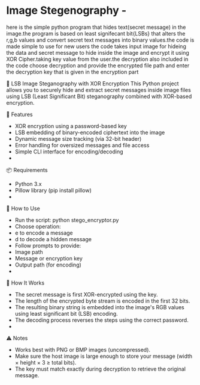 # Image Stegenography -
here is the simple python program that hides text(secret message) in the image.the program is based on least signifecant bit{LSBs} that alters the r,g,b values and convert secret text messages into binary values.the code is made simple to use for new users the code takes input image for hideing the data and secret message to hide inside the image and encrypt it using XOR Cipher.taking key value from the user.the decryption also included in the code choose decryption and provide the encrypted file path and enter the decryption key that is given in the encryption part

🔐 LSB Image Steganography with XOR Encryption
This Python project allows you to securely hide and extract secret messages inside image files using LSB (Least Significant Bit) steganography combined with XOR-based encryption.

🧠 Features

- XOR encryption using a password-based key
- LSB embedding of binary-encoded ciphertext into the image
- Dynamic message size tracking (via 32-bit header)
- Error handling for oversized messages and file access
- Simple CLI interface for encoding/decoding
- 
📦 Requirements

- Python 3.x
- Pillow library (pip install pillow)
- 
🚀 How to Use

- Run the script:
python stego_encryptor.py
- Choose operation:
- e to encode a message
- d to decode a hidden message
- Follow prompts to provide:
- Image path
- Message or encryption key
- Output path (for encoding)
- 
🔐 How It Works

- The secret message is first XOR-encrypted using the key.
- The length of the encrypted byte stream is encoded in the first 32 bits.
- The resulting binary string is embedded into the image's RGB values using least significant bit (LSB) encoding.
- The decoding process reverses the steps using the correct password.
- 
⚠️ Notes

- Works best with PNG or BMP images (uncompressed).
- Make sure the host image is large enough to store your message (width × height × 3 ≥ total bits).
- The key must match exactly during decryption to retrieve the original message.
